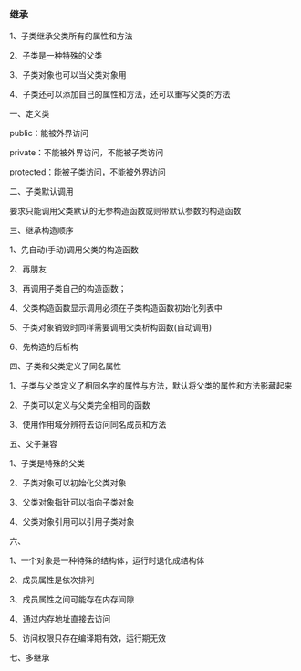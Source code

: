 ### 继承

1、子类继承父类所有的属性和方法

2、子类是一种特殊的父类

3、子类对象也可以当父类对象用

4、子类还可以添加自己的属性和方法，还可以重写父类的方法



一、定义类

public：能被外界访问

private：不能被外界访问，不能被子类访问

protected：能被子类访问，不能被外界访问



二、子类默认调用

要求只能调用父类默认的无参构造函数或则带默认参数的构造函数



三、继承构造顺序

1、先自动(手动)调用父类的构造函数

2、再朋友

3、再调用子类自己的构造函数；



4、父类构造函数显示调用必须在子类构造函数初始化列表中

5、子类对象销毁时同样需要调用父类析构函数(自动调用)

6、先构造的后析构

四、子类和父类定义了同名属性

1、子类与父类定义了相同名字的属性与方法，默认将父类的属性和方法影藏起来

2、子类可以定义与父类完全相同的函数

3、使用作用域分辨符去访问同名成员和方法



五、父子兼容

1、子类是特殊的父类

2、子类对象可以初始化父类对象

3、父类对象指针可以指向子类对象

4、父类对象引用可以引用子类对象



六、

1、一个对象是一种特殊的结构体，运行时退化成结构体

2、成员属性是依次排列	

3、成员属性之间可能存在内存间隙

4、通过内存地址直接去访问

5、访问权限只存在编译期有效，运行期无效



七、多继承

​																																																																																																																															